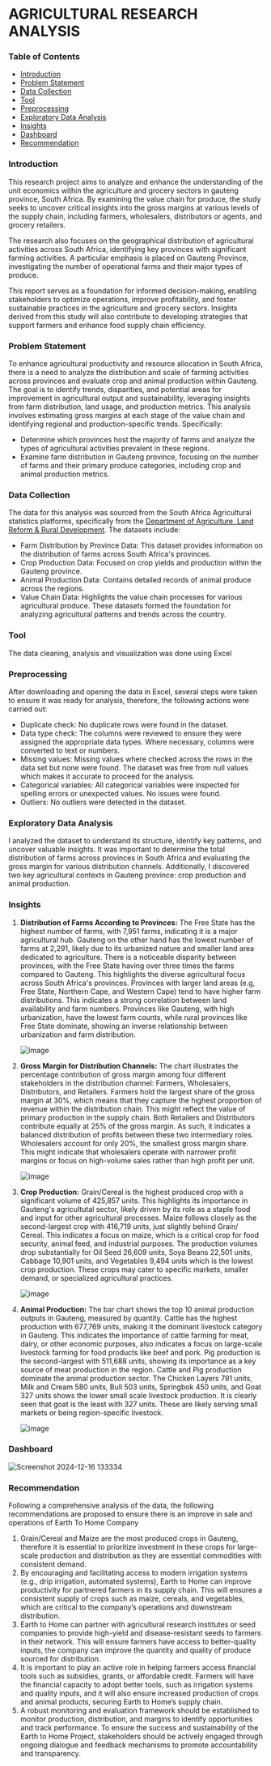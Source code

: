 # AGRICULTURAL RESEARCH ANALYSIS 
### Table of Contents
- [Introduction](#Introduction)
- [Problem Statement](#Problem-Statement)
- [Data Collection](#Data-Collection)
- [Tool](#Tool)
- [Preprocessing](#Preprocessing)
- [Exploratory Data Analysis](#Exploratory-Data-Analysis)
- [Insights](#Insights)
- [Dashboard](#Dashboard)
- [Recommendation](#Recommendation)
  
### Introduction 
This research project aims to analyze and enhance the understanding of the unit economics within the agriculture and grocery sectors in gauteng province, South Africa. By examining the value chain for produce, the study seeks to uncover critical insights into the gross margins at various levels of the supply chain, including farmers, wholesalers, distributors or agents, and grocery retailers.

The research also focuses on the geographical distribution of agricultural activities across South Africa, identifying key provinces with significant farming activities. A particular emphasis is placed on Gauteng Province, investigating the number of operational farms and their major types of produce.

This report serves as a foundation for informed decision-making, enabling stakeholders to optimize operations, improve profitability, and foster sustainable practices in the agriculture and grocery sectors. Insights derived from this study will also contribute to developing strategies that support farmers and enhance food supply chain efficiency.

### Problem Statement
To enhance agricultural productivity and resource allocation in South Africa, there is a need to analyze the distribution and scale of farming activities across provinces and evaluate crop and animal production within Gauteng. The goal is to identify trends, disparities, and potential areas for improvement in agricultural output and sustainability, leveraging insights from farm distribution, land usage, and production metrics.
This analysis involves estimating gross margins at each stage of the value chain and identifying regional and production-specific trends. Specifically:
- Determine which provinces host the majority of farms and analyze the types of agricultural activities prevalent in these regions.
- Examine farm distribution in Gauteng province, focusing on the number of farms and their primary produce categories, including crop and animal production metrics.

### Data Collection
The data for this analysis was sourced from the  South Africa Agricultural statistics platforms, specifically from the [Department of Agriculture, Land Reform & Rural Development](https://wwww.dalrrd.gov.za). The datasets include:
- Farm Distribution by Province Data: This dataset provides information on the distribution of farms across South Africa's provinces.
- Crop Production Data: Focused on crop yields and production within the Gauteng province.
- Animal Production Data: Contains detailed records of animal produce across the regions.
- Value Chain Data: Highlights the value chain processes for various agricultural produce.
These datasets formed the foundation for analyzing agricultural patterns and trends across the country.

### Tool
The data cleaning, analysis and visualization was done using Excel

### Preprocessing 
After downloading and opening the data in Excel, several steps were taken to ensure it was ready for analysis, therefore, the following actions were carried out:
- Duplicate check: No duplicate rows were found in the dataset.
- Data type check: The columns were reviewed to ensure they were assigned the appropriate data types. Where necessary, columns were converted to text or numbers.
- Missing values: Missing values where checked across the rows in the data set but none were found. The dataset was free from null values which makes it accurate to proceed for the  analysis.
- Categorical variables: All categorical variables were inspected for spelling errors or unexpected values. No issues were found.
- Outliers: No outliers were detected in the dataset.

### Exploratory Data Analysis
I analyzed the dataset to understand its structure, identify key patterns, and uncover valuable insights. It was important to determine the total distribution of farms across provinces in South Africa and evaluating the gross margin for various distribution channels. Additionally, I discovered two key agricultural contexts in Gauteng province: crop production and animal production.

### Insights

1. **Distribution of Farms According to Provinces:** The Free State has the highest number of farms, with 7,951 farms, indicating it is a major agricultural hub. Gauteng on the other 
   hand has the lowest number of farms at 2,291, likely due to its urbanized nature and smaller land area dedicated to agriculture. There is a noticeable disparity between provinces, 
   with the Free State having over three times the farms compared to Gauteng. This highlights the diverse agricultural focus across South Africa's provinces. Provinces with larger land 
   areas (e.g, Free State, Northern Cape, and Western Cape) tend to have higher farm distributions.
   This indicates a strong correlation between land availability and farm numbers. Provinces like Gauteng, with high urbanization, have the lowest farm counts, while rural provinces like 
   Free State dominate, showing an inverse relationship between urbanization and farm distribution.


   ![image](https://github.com/user-attachments/assets/e119ec82-960a-4bd4-828e-5077ac27dd2b)

2. **Gross Margin for Distribution Channels:** The chart illustrates the percentage contribution of gross margin among four different stakeholders in the distribution channel:
   Farmers, Wholesalers, Distributors, and Retailers. Farmers hold the largest share of the gross margin at 30%, which means that they capture the highest proportion of revenue within 
   the distribution chain. This might reflect the value of primary production in the supply chain. Both Retailers and Distributors contribute equally at 25% of the gross margin.
   As such, it indicates a balanced distribution of profits between these two intermediary roles. Wholesalers account for only 20%, the smallest gross margin share. This might indicate 
   that wholesalers operate with narrower profit margins or focus on high-volume sales rather than high profit per unit.

   ![image](https://github.com/user-attachments/assets/044d7f75-e344-444f-a2c7-f52c93b0aff0)

3.  **Crop Production:** Grain/Cereal is the highest produced crop with a significant volume of 425,857 units. This highlights its importance in Gauteng's agricultutal sector,
   likely driven by its role as a staple food and input for other agricultural processes. Maize follows closely as the second-largest crop with 416,719 units, just slightly behind Grain/    Cereal. This indicates a focus on maize, which is a critical crop for food security, animal feed, and industrial purposes. The production volumes drop substantially for Oil Seed     26,609 units, Soya Beans 22,501 units, Cabbage 10,901 units, and Vegetables 9,494 units which is the lowest crop production. These crops may cater to specific markets, smaller demand, or specialized agricultural practices.

    ![image](https://github.com/user-attachments/assets/dd149e04-72bb-45fb-bf83-b44f96d8746f)

4.  **Animal Production:** The bar chart shows the top 10 animal production outputs in Gauteng, measured by quantity. Cattle has the highest production with 677,769 units, making it the dominant livestock category in Gauteng. This indicates the importance of cattle farming for meat, dairy, or other economic purposes, also indicates a focus on large-scale livestock farming for food products like beef and pork.
Pig production is the second-largest with 511,688 units, showing its importance as a key source of meat production in the region. Cattle and Pig production dominate the animal production sector. The Chicken Layers 791 units, Milk and Cream 580 units, Bull 503 units, Springbok 450 units, and Goat 327 units shows the lower small scale livestock production. It is clearly seen that goat is the least with 327 units. These are likely serving small markets or being region-specific livestock.

    ![image](https://github.com/user-attachments/assets/a27bc83d-6657-4f2d-91a9-1e3243f6e163)

### Dashboard

![Screenshot 2024-12-16 133334](https://github.com/user-attachments/assets/2aac25a9-cb25-4f49-9cf9-a586802f5529)

### Recommendation
  Following a comprehensive analysis of the data, the following recommendations are proposed to ensure there is an improve in sale and operations of Earth To Home Company
1.  Grain/Cereal and Maize are the most produced crops in Gauteng, therefore it is essential to prioritize investment in these crops for large-scale production and distribution as they are essential commodities with consistent demand.
2.  By encouraging and facilitating access to modern irrigation systems (e.g., drip irrigation, automated systems), Earth to Home can improve productivity for partnered farmers in its supply chain. This will ensures a consistent supply of crops such as maize, cereals, and vegetables, which are critical to the company’s operations and downstream distribution.
3.  Earth to Home can partner with agricultural research institutes or seed companies to provide high-yield and disease-resistant seeds to farmers in their network. This will ensure farmers have access to better-quality inputs, the company can improve the quantity and quality of produce sourced for distribution.
4.  It is important to play an active role in helping farmers access financial tools such as subsidies, grants, or affordable credit. Farmers will have the financial capacity to adopt better tools, such as irrigation systems and quality inputs, and it will also ensure increased production of crops and animal products, securing Earth to Home’s supply chain.
5.  A robust monitoring and evaluation framework should be established to monitor production, distribution, and margins to identify opportunities and track performance. To ensure the success and sustainability of the Earth to Home Project, stakeholders should be actively engaged through ongoing dialogue and feedback mechanisms to promote accountability and transparency.






